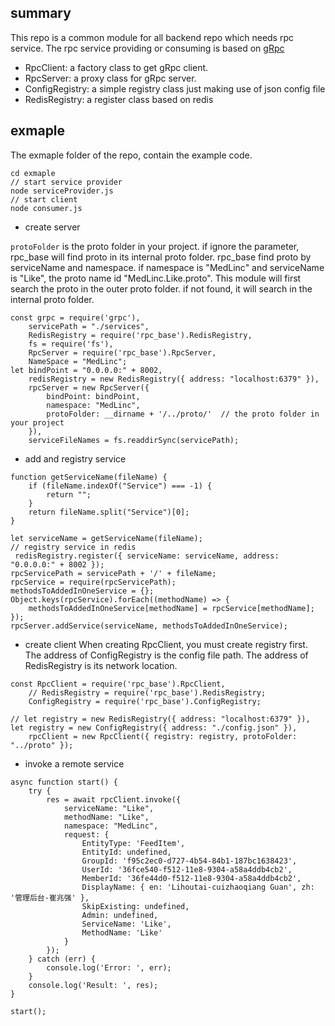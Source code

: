## summary
This repo is a common module for all backend repo which needs rpc service. The rpc service providing or consuming is based on [gRpc](https://github.com/grpc/grpc-node)
- RpcClient: a factory class to get gRpc client.
- RpcServer: a proxy class for gRpc server.
- ConfigRegistry: a simple registry class just making use of json config file
- RedisRegistry: a register class based on redis

## exmaple

The exmaple folder of the repo, contain the example code.
```
cd exmaple
// start service provider
node serviceProvider.js
// start client
node consumer.js
```

- create server

`protoFolder` is the proto folder in your project. if ignore the parameter, rpc_base will find proto in its internal proto folder. rpc_base find proto by serviceName and namespace. if namespace is "MedLinc" and serviceName is "Like", 
the proto name id "MedLinc.Like.proto". This module will first search the proto in the outer proto folder. if not found, it will search in the internal proto folder. 

```
const grpc = require('grpc'),
    servicePath = "./services",
    RedisRegistry = require('rpc_base').RedisRegistry,
    fs = require('fs'),
    RpcServer = require('rpc_base').RpcServer,
    NameSpace = "MedLinc";
let bindPoint = "0.0.0.0:" + 8002,
    redisRegistry = new RedisRegistry({ address: "localhost:6379" }),
    rpcServer = new RpcServer({
        bindPoint: bindPoint,
        namespace: "MedLinc",
        protoFolder: __dirname + '/../proto/'  // the proto folder in your project
    }),
    serviceFileNames = fs.readdirSync(servicePath);
```
- add and registry service

```
function getServiceName(fileName) {
    if (fileName.indexOf("Service") === -1) {
        return "";
    }
    return fileName.split("Service")[0];
}

let serviceName = getServiceName(fileName);
// registry service in redis
 redisRegistry.register({ serviceName: serviceName, address: "0.0.0.0:" + 8002 });
rpcServicePath = servicePath + '/' + fileName;
rpcService = require(rpcServicePath);
methodsToAddedInOneService = {};
Object.keys(rpcService).forEach((methodName) => {
    methodsToAddedInOneService[methodName] = rpcService[methodName];
});
rpcServer.addService(serviceName, methodsToAddedInOneService);
```

- create client 
When creating RpcClient, you must create registry first. The address of ConfigRegistry is the config file path. The address of RedisRegistry is its network location.

```
const RpcClient = require('rpc_base').RpcClient,
    // RedisRegistry = require('rpc_base').RedisRegistry;
    ConfigRegistry = require('rpc_base').ConfigRegistry;

// let registry = new RedisRegistry({ address: "localhost:6379" }),
let registry = new ConfigRegistry({ address: "./config.json" }), 
    rpcClient = new RpcClient({ registry: registry, protoFolder: "../proto" });
```
- invoke a remote service
```
async function start() {
    try {
        res = await rpcClient.invoke({
            serviceName: "Like",
            methodName: "Like",
            namespace: "MedLinc",
            request: {
                EntityType: 'FeedItem',
                EntityId: undefined,
                GroupId: 'f95c2ec0-d727-4b54-84b1-187bc1638423',
                UserId: '36fce540-f512-11e8-9304-a58a4ddb4cb2',
                MemberId: '36fe44d0-f512-11e8-9304-a58a4ddb4cb2',
                DisplayName: { en: 'Lihoutai-cuizhaoqiang Guan', zh: '管理后台-崔兆强' },
                SkipExisting: undefined,
                Admin: undefined,
                ServiceName: 'Like',
                MethodName: 'Like'
            }
        });
    } catch (err) {
        console.log('Error: ', err);
    }
    console.log('Result: ', res);
}

start();
```